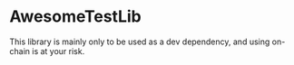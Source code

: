 # AwesomeTestLib

This library is mainly only to be used as a dev dependency, and using on-chain is at your risk.
